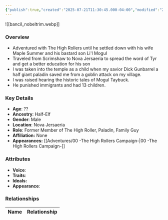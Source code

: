 ```yaml
---
{"publish":true,"created":"2025-07-21T11:30:45.000-04:00","modified":"2025-08-14T15:47:23.000-04:00","published":"2025-08-14T15:47:23.000-04:00","cssclasses":"","Age":"??","Ancestry":"Half-Elf","Gender":"Male","Location":["Nova Jersaeria"],"Role":["Former Member of The High Roller, Paladin, Family Guy"],"Affiliation":["None"],"Appearances":["[[00 -The High Rollers Campaign-]]"]}
---
```



![[bancil_nobeltrim.webp]]

### Overview
- Adventured with The High Rollers until he settled down with his wife Maple Summer and his bastard son Li'l Mogul
- Traveled from Scrimshaw to Nova Jersaeria to spread the word of Tyr and get a better education for his son
- I was taken into the temple as a child when my savior Dick Gunbarrel a half giant paladin saved me from a goblin attack on my village.
- I was raised hearing the historic tales of Mogul Taybuck.
- He punished immigrants and had 13 children.

### Key Details
- **Age**: ??
- **Ancestry**: Half-Elf
- **Gender**: Male
- **Location**: Nova Jersaeria
- **Role**: Former Member of The High Roller, Paladin, Family Guy
- **Affiliation:** None
- **Appearances:** [[Adventures/00 -The High Rollers Campaign-\|00 -The High Rollers Campaign-]]

### Attributes
- **Voice**: 
- **Traits**: 
- **Ideals:** 
- **Appearance**:

### Relationships

| Name  | Relationship |
| ----- | ------------ |
